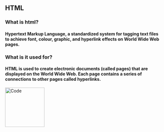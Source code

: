 ## HTML

### What is html?

#### Hypertext Markup Language, a standardized system for tagging text files to achieve font, colour, graphic, and hyperlink effects on World Wide Web pages.

### What is it used for?

#### HTML is used to create electronic documents (called pages) that are displayed on the World Wide Web. Each page contains a series of connections to other pages called hyperlinks.




<img src="https://videohive.net/item/computer-screen-html-code-3/4780789" alt="Code" style="width:128px;height:128px;">